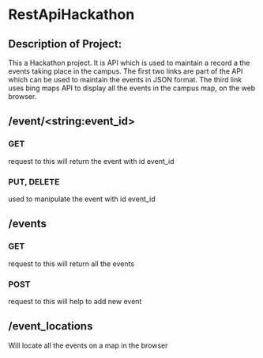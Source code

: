 # RestApiHackathon

## Description of Project:
This a Hackathon project. It is API which is used to maintain a record a the events taking place in the campus.
The first two links are part of the API which can be used to maintain the events in JSON format.
The third link uses bing maps API to display all the events in the campus map, on the web browser.

## /event/\<string:event_id\>    
### GET 
request to this will return the event with id event_id
### PUT, DELETE 
used to manipulate the event with id event_id 

## /events   
### GET 
request to this will return all the events
### POST 
request to this will help to add new event

## /event_locations    
Will locate all the events on a map in the browser
